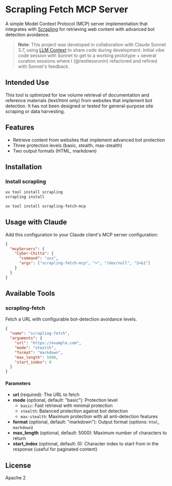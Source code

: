# Scrapling Fetch MCP Server

A simple Model Context Protocol (MCP) server implementation that integrates with [Scrapling](https://github.com/D4Vinci/Scrapling) for retrieving web content with advanced bot detection avoidance.

> **Note**: This project was developed in collaboration with Claude Sonnet 3.7, using [LLM Context](https://github.com/cyberchitta/llm-context.py) to share code during development. Initial vibe code session with Sonnet to get to a working prototype + several curation sessions where I (@restlessronin) refactored and refined with Sonnet's feedback.

## Intended Use

This tool is optimized for low volume retrieval of documentation and reference materials (text/html only) from websites that implement bot detection. It has not been designed or tested for general-purpose site scraping or data harvesting.

## Features

* Retrieve content from websites that implement advanced bot protection
* Three protection levels (basic, stealth, max-stealth)
* Two output formats (HTML, markdown)

## Installation

### Install scrapling

```bash
uv tool install scrapling
scrapling install
```

```bash
uv tool install scrapling-fetch-mcp
```

## Usage with Claude

Add this configuration to your Claude client's MCP server configuration:

```json
{
  "mcpServers": {
    "Cyber-Chitta": {
      "command": "uvx",
      "args": ["scrapling-fetch-mcp", ">", "/dev/null", "2>&1"]
    }
  }
}
```

## Available Tools

### scrapling-fetch

Fetch a URL with configurable bot-detection avoidance levels.

```json
{
  "name": "scrapling-fetch",
  "arguments": {
    "url": "https://example.com",
    "mode": "stealth",
    "format": "markdown",
    "max_length": 5000,
    "start_index": 0
  }
}
```

#### Parameters

- **url** (required): The URL to fetch
- **mode** (optional, default: "basic"): Protection level
  - `basic`: Fast retrieval with minimal protection
  - `stealth`: Balanced protection against bot detection
  - `max-stealth`: Maximum protection with all anti-detection features
- **format** (optional, default: "markdown"): Output format (options: `html`, `markdown`)
- **max_length** (optional, default: 5000): Maximum number of characters to return
- **start_index** (optional, default: 0): Character index to start from in the response (useful for paginated content)

## License

Apache 2
